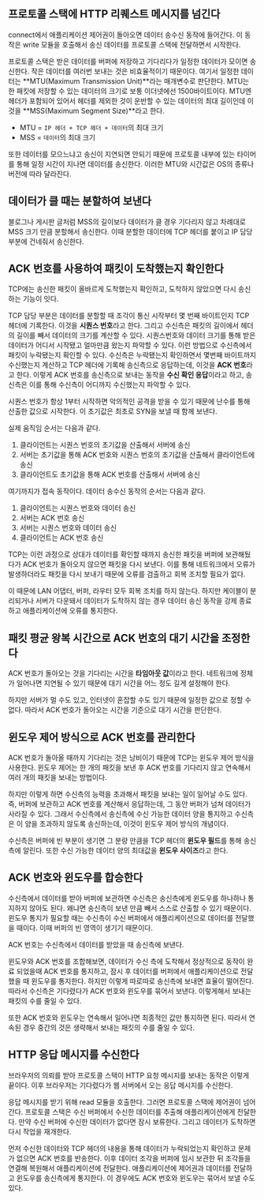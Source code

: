 ## 프로토콜 스택에 HTTP 리퀘스트 메시지를 넘긴다

connect에서 애플리케이션 제어권이 돌아오면 데이터 송수신 동작에 들어간다. 이 동작은 write 모듈을 호출해서 송신 데이터를 프로토콜 스택에 전달하면서 시작한다.

프로토콜 스택은 받은 데이터를 버퍼에 저장하고 기다리다가 일정한 데이터가 모이면 송신한다. 작은 데이터를 여러번 보내는 것은 비효율적이기 때문이다. 여기서 일정한 데이터는 **MTU(Maximum Transmission Unit)**라는 매개변수로 판단한다. MTU는 한 패킷에 저장할 수 있는 데이터의 크기로 보통 이더넷에선 1500바이트이다. MTU엔 헤더가 포함되어 있어서 헤더를 제외한 것이 운반할 수 있는 데이터의 최대 길이인데 이것을 **MSS(Maximum Segment Size)**라고 한다.

- MTU = `IP 헤더 + TCP 헤더 + 데이터`의 최대 크기
- MSS = `데이터`의 최대 크기

또한 데이터를 모으느냐고 송신이 지연되면 안되기 때문에 프로토콜 내부에 있는 타이머를 통해 일정 시간이 지나면 데이터를 송신한다. 이러한 MTU와 시간값은 OS의 종류나 버전에 따라 달라진다.



## 데이터가 클 때는 분할하여 보낸다

블로그나 게시판 글처럼 MSS의 길이보다 데이터가 클 경우 기다리지 않고 차례대로 MSS 크기 만큼 분할해서 송신한다. 이때 분할한 데이터에 TCP 헤더를 붙이고 IP 담당 부분에 건네줘서 송신한다.



## ACK 번호를 사용하여 패킷이 도착했는지 확인한다

TCP에는 송신한 패킷이 올바르게 도착했는지 확인하고, 도착하지 않았으면 다시 송신하는 기능이 잇다.

TCP 담당 부분은 데이터를 분할할 때 조각이 통신 시작부터 몇 번째 바이트인지 TCP 헤더에 기록한다. 이것을 **시퀀스 번호**라고 한다. 그리고 수신측은 패킷의 길이에서 헤더의 길이를 빼서 데이터의 크기를 계산할 수 있다. 시퀀스번호와 데이터 크기를 통해 받은 데이터가 어디서 시작됐고 얼마만큼 왔는지 파악할 수 있다. 이런 방법으로 수신측에서 패킷이 누락됐는지 확인할 수 있다. 수신측은 누락됐는지 확인하면서 몇번째 바이트까지 수신했는지 계산하고 TCP 헤더에 기록해 송신측으로 응답하는데, 이것을 **ACK 번호**라고 한다. 이렇게 ACK 번호를 송신측으로 보내는 동작을 **수신 확인 응답**이라고 하고, 송신측은 이를 통해 수신측이 어디까지 수신했는지 파악할 수 있다.

시퀀스 번호가 항상 1부터 시작하면 악의적인 공격을 받을 수 있기 때문에 난수를 통해 산출한 값으로 시작한다. 이 초기값은 최초로 SYN을 보낼 때 함께 보낸다.

실제 움직임 순서는 다음과 같다.

1. 클라이언트는 시퀀스 번호의 초기값을 산출해서 서버에 송신
2. 서버는 초기값을 통해 ACK 번호와 시퀀스 번호의 초기값을 산출해서 클라이언트에 송신
3. 클라이언트도 초기값을 통해 ACK 번호를 산출해서 서버에 송신

여기까지가 접속 동작이다. 데이터 송수신 동작의 순서는 다음과 같다.

1. 클라이언트는 시퀀스 번호와 데이터 송신
2. 서버는 ACK 번호 송신
3. 서버는 시퀀스 번호와 데이터 송신
4. 클라이언트는 ACK 번호 송신

 TCP는 이런 과정으로 상대가 데이터를 확인할 때까지 송신한 패킷을 버퍼에 보관해뒀다가 ACK 번호가 돌아오지 않으면 패킷을 다시 보낸다. 이를 통해 네트워크에서 오류가 발생하더라도 패킷을 다시 보내기 때문에 오류를 검출하고 회복 조치할 필요가 없다.

이 때문에 LAN 어댑터, 버퍼, 라우터 모두 회복 조치를 하지 않는다. 하지만 케이블이 분리되거나 서버가 다운돼서 데이터가 도착하지 않는 경우 데이터 송신 동작을 강제 종료하고 애플리케이션에 오류를 통지한다.



## 패킷 평균 왕복 시간으로 ACK 번호의 대기 시간을 조정한다

ACK 번호가 돌아오는 것을 기다리는 시간을 **타임아웃 값**이라고 한다. 네트워크에 정체가 일어나면 지연될 수 있기 때문에 대기 시간을 어느 정도 길게 설정해야 한다.

하지만 서버가 멀 수도 있고, 인터넷이 혼잡할 수도 있기 때문에 일정한 값으로 정할 수 없다. 따라서 ACK 번호가 돌아오는 시간을 기준으로 대기 시간을 판단한다.



## 윈도우 제어 방식으로 ACK 번호를 관리한다

ACK 번호가 돌아올 때까지 기다리는 것은 낭비이기 때문에 TCP는 윈도우 제어 방식을 사용한다. 윈도우 제어는 한 개의 패킷을 보낸 후 ACK 번호를 기다리지 않고 연속해서 여러 개의 패킷을 보내는 방법이다.

하지만 이렇게 하면 수신측의 능력을 초과해서 패킷을 보내는 일이 일어날 수도 있다. 즉, 버퍼에 보관하고 ACK 번호를 계산해서 응답하는데, 그 동안 버퍼가 넘쳐 데이터가 사라질 수 있다. 그래서 수신측에서 송신측에 수신 가능한 데이터 양을 통지하고 수신측은 이 양을 초과하지 않도록 송신하는데, 이것이 윈도우 제어 방식의 개념이다.

수신측은 버퍼에 빈 부분이 생기면 그 분량 만큼을 TCP 헤더의 **윈도우 필드**를 통해 송신측에 알린다. 또한 수신 가능한 데이터 양의 최대값을 **윈도우 사이즈**라고 한다.



## ACK 번호와 윈도우를 합승한다

수신측에서 데이터를 받아 버퍼에 보관하면 수신측은 송신측에게 윈도우를 하나하나 통지하지 않아도 된다. 왜냐면 송신측이 보낸 만큼 빼서 스스로 산출할 수 있기 때문이다. 윈도우 통지가 필요할 때는 수신측이 수신 버퍼에서 애플리케이션으로 데이터를 전달했을 때이다. 이때 버퍼의 빈 영역이 생기기 때문이다.

ACK 번호는 수신측에서 데이터를 받았을 때 송신측에 보낸다.

윈도우와 ACK 번호를 조합해보면, 데이터가 수신 측에 도착해서 정상적으로 동작이 완료 되었을때 ACK 번호를 통지하고, 잠시 후 데이터를 버퍼에서 애플리케이션으로 전달했을 때 윈도우를 통지한다. 하지만 이렇게 따로따로 송신측에 보내면 효율이 떨어진다. 따라서 수신측은 기다렸다가 ACK 번호와 윈도우를 묶어서 보낸다. 이렇게해서 보내는 패킷의 수를 줄일 수 있다.

또한 ACK 번호와 윈도우는 연속해서 일어나면 최종적인 값만 통지하면 된다. 따라서 연속된 경우 중간의 것은 생략해서 보내는 패킷의 수를 줄일 수 있다.



## HTTP 응답 메시지를 수신한다

브라우저의 의뢰를 받아 프로토콜 스택이 HTTP 요청 메시지를 보내는 동작은 이렇게 끝이다. 이후 브라우저는 기다렸다가 웹 서버에서 오는 응답 메시지를 수신한다.

응답 메시지를 받기 위해 read 모듈을 호출한다. 그러면 프로토콜 스택에 제어권이 넘어간다. 프로토콜 스택은 수신 버퍼에서 수신한 데이터를 추출해 애플리케이션에게 전달한다. 만약 수신 버퍼에 수신한 데이터가 없다면 잠시 보류한다. 그리고 데이터가 도착하면 다시 작업을 재개한다.

먼저 수신한 데이터와 TCP 헤더의 내용을 통해 데이터가 누락되었는지 확인하고 문제가 없으면 ACK 번호를 반송한다. 이후 데이터 조각을 버퍼에 임시 보관한 뒤 조각들을 연결해 복원해서 애플리케이션에 전달한다. 애플리케이션에 제어권과 데이터를 전달하고 윈도우를 송신측에게 통지한다. 이 경우에도 ACK 번호와 윈도우는 묶어서 보낼 수도 있다.

